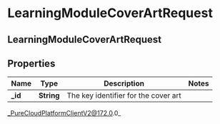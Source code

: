 # LearningModuleCoverArtRequest

## LearningModuleCoverArtRequest

## Properties

|Name | Type | Description | Notes|
|------------ | ------------- | ------------- | -------------|
| **_id** | **String** | The key identifier for the cover art | |



_PureCloudPlatformClientV2@172.0.0_
